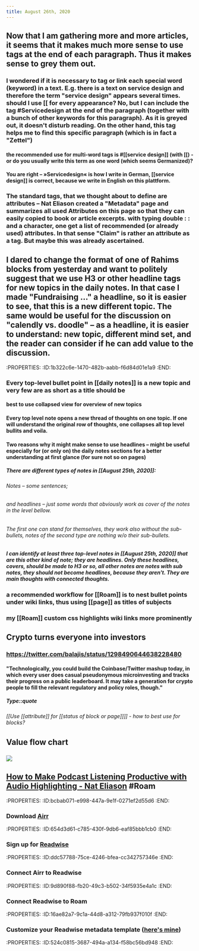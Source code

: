 ```yaml
---
title: August 26th, 2020
---
```


## Now that I am gathering more and more articles, it seems that it makes much more sense to use tags at the end of each paragraph. Thus it makes sense to grey them out.
### I wondered if it is necessary to tag or link each special word (keyword) in a text. E.g. there is a text on service design and therefore the term "service design" appears several times. should I use [[ for every appearance? No, but I can include the tag #Servicedesign at the end of the paragraph (together with a bunch of other keywords for this paragraph). As it is greyed out, it doesn't disturb reading. On the other hand, this tag helps me to find this specific paragraph (which is in fact a "Zettel")
#### the recommended use for multi-word tags is #[[service design]] (with [[) - or do you usually write this term as one word (which seems Germanized)?

#### You are right – »Servicedesign« is how I write in German, [[service design]] is correct, because we write in English on this plattform.

### The standard tags, that we thought about to define are attributes – Nat Eliason created a "Metadata" page and summarizes all used Attributes on this page so that they can easily copied to book or article excerpts. with typing  double : :  and a character, one get a list of recommended (or already used) attributes. In that sense "Claim" is rather an attribute as a tag. But maybe this was already ascertained.

## I dared to change the format of one of Rahims blocks from yesterday and want to politely suggest that we **use H3 or other headline tags for new topics** in the daily notes. In that case I made **"Fundraising ..." a headline,** so it is easier to see, that this is a new different topic. The same would be useful for the discussion on "calendly vs. doodle" – as a headline, it is easier to understand: new topic, different mind set, and the reader can consider if he can add value to the discussion.
:PROPERTIES:
:ID:1b322c6e-1470-482b-aabb-f6d84d01e1a9
:END:
### Every top-level bullet point in [[daily notes]] is a new topic and very few are as short as a title should be
#### best to use collapsed view for overview of new topics

#### Every top level note opens a new thread of thoughts on one topic. If one will understand the original row of thoughts, one collapses all top level bullits and voila. 

#### Two reasons why it might make sense to use headlines –  might be useful especially for (or only on) the daily notes sections for a better understanding at first glance (for sure not so on pages) 
##### There are different types of notes in [[August 25th, 2020]]: 
###### Notes – some sentences; 

###### and headlines – just some words that obviously work as cover of the notes in the level bellow.

###### The first one can stand for themselves, they work also without the sub-bullets, notes of the second type are nothing w/o their sub-bullets.

##### I can identify at least three top-level notes in [[August 25th, 2020]] that are this other kind of note; they are headlines. Only these headlines, covers, should be made to H3 or so, all other notes are notes with sub notes, they should not become headlines, because they aren't. They are main thoughts with connected thoughts.

### a recommended workflow for [[Roam]] is to nest bullet points under wiki links, thus using [[page]] as titles of subjects

### my [[Roam]] custom css highlights wiki links more prominently

## Crypto turns everyone into investors
### https://twitter.com/balajis/status/1298490644638228480
#### "Technologically, you could build the Coinbase/Twitter mashup today, in which every user does casual pseudonymous microinvesting and tracks their progress on a public leaderboard. It may take a generation for crypto people to fill the relevant regulatory and policy roles, though."
##### Type::quote
###### [[Use [[attribute]] for [[status of block or page]]]] - how to best use for blocks?

## Value flow chart
### ![](https://firebasestorage.googleapis.com/v0/b/firescript-577a2.appspot.com/o/imgs%2Fapp%2FWissensmanagement%2FI1NBKh5WUa.jpeg?alt=media&token=e8d8e4e4-1ca1-404c-98fd-fa95fe8d92cb)

## [How to Make Podcast Listening Productive with Audio Highlighting - Nat Eliason](https://www.nateliason.com/blog/podcast-highlighting-airr-readwise) #Roam
:PROPERTIES:
:ID:bcbab071-e998-447a-9e1f-0271ef2d55d6
:END:
### Download [Airr](https://apps.apple.com/us/app/airr-highlight-podcasts/id1355926315)
:PROPERTIES:
:ID:654d3d61-c785-430f-9db6-eaf85bbb1cb0
:END:

### Sign up for [Readwise](https://readwise.io/)
:PROPERTIES:
:ID:ddc57788-75ce-4246-bfea-cc342757346e
:END:

### Connect Airr to Readwise
:PROPERTIES:
:ID:9d890f88-fb20-49c3-b502-34f5935e4a1c
:END:

### Connect Readwise to Roam
:PROPERTIES:
:ID:16ae82a7-9c1a-44d8-a312-79fb937f010f
:END:

### Customize your Readwise metadata template ([here's mine](https://roamresearch.com/#/app/RoamTutorial/page/-tqwetzWq))
:PROPERTIES:
:ID:524c0815-3687-494a-a134-f58bc56bd948
:END:
